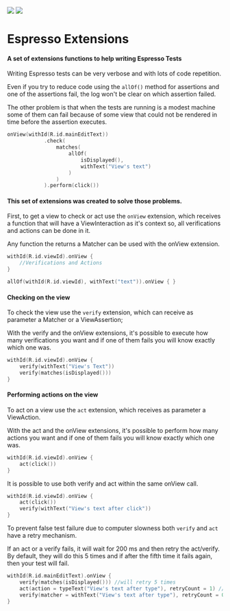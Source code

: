 ![](https://github.com/jpedretti/espressoExtensions/workflows/Android%20Build/badge.svg) ![](https://github.com/jpedretti/espressoExtensions/workflows/Android%20Build%20And%20Publish/badge.svg)


# Espresso Extensions

#### A set of extensions functions to help writing Espresso Tests

Writing Espresso tests can be very verbose and with lots of code repetition. 

Even if you try to reduce code using the `allOf()` method for assertions and one of the assertions fail, the log won't be clear on which assertion failed.

The other problem is that when the tests are running is a modest machine some of them can fail because of some view that could not be rendered in time before the assertion executes.

```kotlin
onView(withId(R.id.mainEditText))
            .check(
                matches(
                    allOf(
                        isDisplayed(),
                        withText("View's text")
                    )
                )
            ).perform(click())
```

#### This set of extensions was created to solve those problems.

First, to get a view to check or act use the `onView` extension, which receives a function that will have a ViewInteraction as it's context so, all verifications and actions can be done in it.

Any function the returns a Matcher can be used with the onView extension.
```kt
withId(R.id.viewId).onView {
    //Verifications and Actions
}

allOf(withId(R.id.viewId), withText("text")).onView { }
```

#### Checking on the view

To check the view use the `verify` extension, which can receive as parameter a Matcher or a ViewAssertion;

With the verify and the onView extensions, it's possible to execute how many verifications you want and if one of them fails you will know exactly which one was.
```kotlin
withId(R.id.viewId).onView {
    verify(withText("View's Text"))
    verify(matches(isDisplayed()))
}
```

#### Performing actions on the view

To act on a view use the `act` extension, which receives as parameter a ViewAction. 

With the act and the onView extensions, it's possible to perform how many actions you want and if one of them fails you will know exactly which one was.
```kotlin
withId(R.id.viewId).onView {
    act(click())
}
```

It is possible to use both verify and act within the same onView call.

```kotlin
withId(R.id.viewId).onView {
    act(click())
    verify(withText("View's text after click"))
}
```

To prevent false test failure due to computer slowness both `verify` and `act` have a retry mechanism.

If an act or a verify fails, it will wait for 200 ms and then retry the act/verify. By default, they will do this 5 times and if after the fifth time it fails again, then your test will fail.

```kotlin
withId(R.id.mainEditText).onView {
    verify(matches(isDisplayed())) //will retry 5 times
    act(action = typeText("View's text after type"), retryCount = 1) //will retry one time
    verify(matcher = withText("View's text after type"), retryCount = 0) //won't retry
}
```
